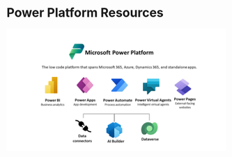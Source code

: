 # Power Platform Resources

![Power Platform](https://github.com/powerplatform-partner/.github/blob/main/profile/images/pp_image.png)
